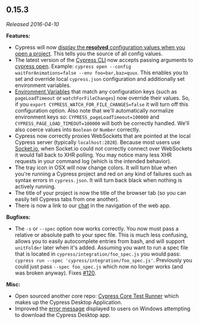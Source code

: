 ## 0.15.3

_Released 2016-04-10_

**Features:**

- Cypress will now
  [display the **resolved** configuration values when you open a project](/guides/references/configuration#Resolved-Configuration).
  This tells you the source of all config values.
- The latest version of the [Cypress CLI](/guides/guides/command-line) now
  accepts passing arguments to
  [cypress open](/guides/guides/command-line#cypress-open). Example:
  `cypress open --config waitForAnimations=false --env foo=bar,baz=quux`. This
  enables you to set and override local `cypress.json` configuration and
  additionally set environment variables.
- [Environment Variables](/guides/guides/environment-variables) that match any
  configuration keys (such as `pageLoadTimeout` or `watchForFileChanges`) now
  override their values. So, if you
  `export CYPRESS_WATCH_FOR_FILE_CHANGES=false` it will turn off this
  configuration option. Also note that we'll automatically normalize environment
  keys so: `CYPRESS_pageLoadTimeout=100000` and
  `CYPRESS_PAGE_LOAD_TIMEOUT=100000` will both be correctly handled. We'll also
  coerce values into `Boolean` or `Number` correctly.
- Cypress now correctly proxies WebSockets that are pointed at the local Cypress
  server (typically `localhost:2020`). Because most users use
  [Socket.io](http://socket.io/), when Socket.io could not correctly connect
  over WebSockets it would fall back to XHR polling. You may notice many less
  XHR requests in your command log (which is the intended behavior).
- The tray icon in OSX will now change colors. It will turn blue when you're
  running a Cypress project and red on any kind of failures such as syntax
  errors in `cypress.json`. It will turn back black when nothing is actively
  running.
- The title of your project is now the title of the browser tab (so you can
  easily tell Cypress tabs from one another).
- There is now a link to our [chat](https://gitter.im/cypress-io/cypress) in the
  navigation of the web app.

**Bugfixes:**

- The `-s` or `--spec` option now works correctly. You now must pass a relative
  or absolute path to your spec file. This is much less confusing, allows you to
  easily autocomplete entries from bash, and will support `unitFolder` later
  when it's added. Assuming you want to run a spec file that is located in
  `cypress/integration/foo_spec.js` you would pass:
  `cypress run --spec 'cypress/integration/foo_spec.js'`. Previously you could
  just pass `--spec foo_spec.js` which now no longer works (and was broken
  anyway). Fixes [#120](https://github.com/cypress-io/cypress/issues/120).

**Misc:**

- Open sourced another core repo:
  [Cypress Core Test Runner](https://github.com/cypress-io/cypress/tree/develop/packages/desktop-gui)
  which makes up the Cypress Desktop Application.
- Improved the
  [error message](https://github.com/cypress-io/cypress/issues/74#issuecomment-208422453)
  displayed to users on Windows attempting to download the Cypress Desktop app.
